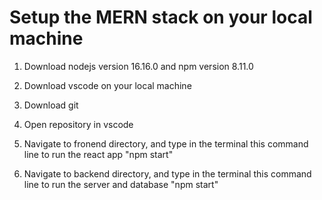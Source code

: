# Setup the MERN stack on your local machine

1. Download nodejs version 16.16.0 and npm version 8.11.0

2. Download vscode on your local machine

3. Download git

4. Open repository in vscode

5. Navigate to fronend directory, and type in the terminal this command line to run the react app "npm start"

6. Navigate to backend directory, and type in the terminal this command line to run the server and database "npm start"
